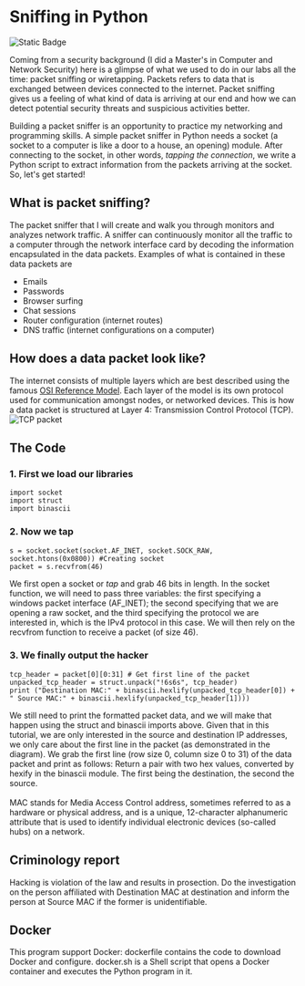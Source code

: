 # Sniffing in Python
![Static Badge](https://img.shields.io/badge/Network%20Security-Tutorial-blue)

Coming from a security background (I did a Master's in Computer and Network Security) here is a glimpse of what we used to do in our labs all the time: packet sniffing or wiretapping. Packets refers to data that is exchanged between devices connected to the internet. Packet sniffing gives us a feeling of what kind of data is arriving at our end and how we can detect potential security threats and suspicious activities better. 

Building a packet sniffer is an opportunity to practice my networking and programming skills. A simple packet sniffer in Python needs a socket (a socket to a computer is like a door to a house, an opening) module. After connecting to the socket, in other words, *tapping the connection*, we write a Python script to extract information from the packets arriving at the socket.
So, let's get started!

## What is packet sniffing?
The packet sniffer that I will create and walk you through monitors and analyzes network traffic. A sniffer can continuously monitor all the traffic to a computer through the network interface card by decoding the information encapsulated in the data packets. Examples of what is contained in these data packets are
- Emails
- Passwords
- Browser surfing
- Chat sessions
- Router configuration (internet routes)
- DNS traffic (internet configurations on a computer)

## How does a data packet look like?
The internet consists of multiple layers which are best described using the famous [OSI Reference Model](https://www.educative.io/blog/osi-model-layers). Each layer of the model is its own protocol used for communication amongst nodes, or networked devices. This is how a data packet is structured at Layer 4: Transmission Control Protocol (TCP).
<br>
![TCP packet](https://i.ibb.co/CM4SVX4/tcppacket.gif "TCP packet")
<br>

## The Code
### 1. First we load our libraries
```
import socket
import struct
import binascii
```
### 2. Now we tap
```
s = socket.socket(socket.AF_INET, socket.SOCK_RAW, socket.htons(0x0800)) #Creating socket
packet = s.recvfrom(46)
```
We first open a socket or *tap* and grab 46 bits in length. In the socket function, we will need to pass three variables: the first specifying a windows packet interface (AF_INET); the second specifying that we are opening a raw socket, and the third specifying the protocol we are interested in, which is the IPv4 protocol in this case. We will then rely on the recvfrom function to receive a packet (of size 46).
### 3. We finally output the hacker
```
tcp_header = packet[0][0:31] # Get first line of the packet
unpacked_tcp_header = struct.unpack("!6s6s", tcp_header)
print ("Destination MAC:" + binascii.hexlify(unpacked_tcp_header[0]) + " Source MAC:" + binascii.hexlify(unpacked_tcp_header[1])))
```
We still need to print the formatted packet data, and we will make that happen using the struct and binascii imports above. Given that in this tutorial, we are only interested in the source and destination IP addresses, we only care about the first line in the packet (as demonstrated in the diagram). We grab the first line (row size 0, column size 0 to 31) of the data packet and print as follows: Return a pair with two hex values, converted by hexify in the binascii module. The first being the destination, the second the source.
<br><br>
MAC stands for Media Access Control address, sometimes referred to as a hardware or physical address, and is a unique, 12-character alphanumeric attribute that is used to identify individual electronic devices (so-called hubs) on a network.

## Criminology report
Hacking is violation of the law and results in prosection. Do the investigation on the person affiliated with Destination MAC at destination and inform the person at Source MAC if the former is unidentifiable.

## Docker
This program support Docker: dockerfile contains the code to download Docker and configure. docker.sh is a Shell script that opens a Docker container and executes the Python program in it.



